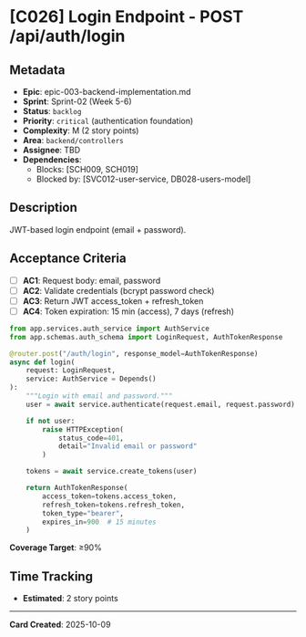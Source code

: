 # [C026] Login Endpoint - POST /api/auth/login

## Metadata

- **Epic**: epic-003-backend-implementation.md
- **Sprint**: Sprint-02 (Week 5-6)
- **Status**: `backlog`
- **Priority**: `critical` (authentication foundation)
- **Complexity**: M (2 story points)
- **Area**: `backend/controllers`
- **Assignee**: TBD
- **Dependencies**:
    - Blocks: [SCH009, SCH019]
    - Blocked by: [SVC012-user-service, DB028-users-model]

## Description

JWT-based login endpoint (email + password).

## Acceptance Criteria

- [ ] **AC1**: Request body: email, password
- [ ] **AC2**: Validate credentials (bcrypt password check)
- [ ] **AC3**: Return JWT access_token + refresh_token
- [ ] **AC4**: Token expiration: 15 min (access), 7 days (refresh)

```python
from app.services.auth_service import AuthService
from app.schemas.auth_schema import LoginRequest, AuthTokenResponse

@router.post("/auth/login", response_model=AuthTokenResponse)
async def login(
    request: LoginRequest,
    service: AuthService = Depends()
):
    """Login with email and password."""
    user = await service.authenticate(request.email, request.password)

    if not user:
        raise HTTPException(
            status_code=401,
            detail="Invalid email or password"
        )

    tokens = await service.create_tokens(user)

    return AuthTokenResponse(
        access_token=tokens.access_token,
        refresh_token=tokens.refresh_token,
        token_type="bearer",
        expires_in=900  # 15 minutes
    )
```

**Coverage Target**: ≥90%

## Time Tracking

- **Estimated**: 2 story points

---

**Card Created**: 2025-10-09
